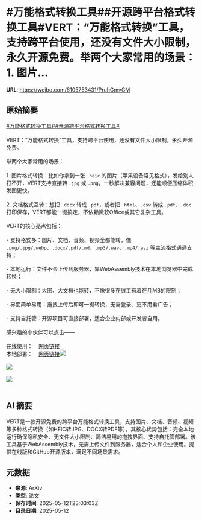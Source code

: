 # #万能格式转换工具##开源跨平台格式转换工具#VERT：“万能格式转换”工具，支持跨平台使用，还没有文件大小限制，永久开源免费。举两个大家常用的场景：1. 图片...

**URL**: https://weibo.com/6105753431/PruhGmvGM

## 原始摘要

<a href="https://m.weibo.cn/search?containerid=231522type%3D1%26t%3D10%26q%3D%23%E4%B8%87%E8%83%BD%E6%A0%BC%E5%BC%8F%E8%BD%AC%E6%8D%A2%E5%B7%A5%E5%85%B7%23&amp;extparam=%23%E4%B8%87%E8%83%BD%E6%A0%BC%E5%BC%8F%E8%BD%AC%E6%8D%A2%E5%B7%A5%E5%85%B7%23" data-hide=""><span class="surl-text">#万能格式转换工具#</span></a><a href="https://m.weibo.cn/search?containerid=231522type%3D1%26t%3D10%26q%3D%23%E5%BC%80%E6%BA%90%E8%B7%A8%E5%B9%B3%E5%8F%B0%E6%A0%BC%E5%BC%8F%E8%BD%AC%E6%8D%A2%E5%B7%A5%E5%85%B7%23&amp;extparam=%23%E5%BC%80%E6%BA%90%E8%B7%A8%E5%B9%B3%E5%8F%B0%E6%A0%BC%E5%BC%8F%E8%BD%AC%E6%8D%A2%E5%B7%A5%E5%85%B7%23" data-hide=""><span class="surl-text">#开源跨平台格式转换工具#</span></a><br><br>VERT：“万能格式转换”工具，支持跨平台使用，还没有文件大小限制，永久开源免费。<br><br>举两个大家常用的场景：<br><br>1. 图片格式转换：比如你拿到一张 `.heic` 的图片（苹果设备常见格式），发给别人打不开，VERT支持直接转 `.jpg` 或 `.png`，一秒解决兼容问题，还能顺便压缩体积发图更快。<br><br>2. 文档格式互转：想把 `.docx` 转成 `.pdf`，或者把 `.html`、`.csv` 转成 `.pdf`、`.doc` 打印保存，VERT都能一键搞定，不依赖微软Office或其它复杂工具。<br><br>VERT的核心亮点包括：<br><br>- 支持格式多：图片、文档、音频、视频全都能转，像 `.png/.jpg/.webp`、`.docx/.pdf/.md`、`.mp3/.wav`、`.mp4/.avi` 等主流格式通通支持；<br><br>- 本地运行：文件不会上传到服务器，靠WebAssembly技术在本地浏览器中完成转换；<br><br>- 无大小限制：大图、大文档也能转，不像很多在线工有着在几MB的限制；<br><br>- 界面简单易用：拖拽上传后即可一键转换，无需登录、更不用看广告；<br><br>- 支持自托管：开源项目可直接部署，适合企业内部或开发者自用。<br><br>感兴趣的小伙伴可以点击——<br><br>在线使用：<a href="https://weibo.cn/sinaurl?u=https%3A%2F%2Fvert.sh" data-hide=""><span class="url-icon"><img style="width: 1rem;height: 1rem" src="https://h5.sinaimg.cn/upload/2015/09/25/3/timeline_card_small_web_default.png" referrerpolicy="no-referrer"></span><span class="surl-text">网页链接</span></a><br>本地部署：<a href="https://weibo.cn/sinaurl?u=https%3A%2F%2Fgithub.com%2FVERT-sh%2FVERT" data-hide=""><span class="url-icon"><img style="width: 1rem;height: 1rem" src="https://h5.sinaimg.cn/upload/2015/09/25/3/timeline_card_small_web_default.png" referrerpolicy="no-referrer"></span><span class="surl-text">网页链接</span></a><img style="" src="https://tvax3.sinaimg.cn/large/006Fd7o3gy1i1cs1tqgyij31os0xowt5.jpg" referrerpolicy="no-referrer"><br><br><img style="" src="https://tvax3.sinaimg.cn/large/006Fd7o3gy1i1cs1vmh6wj31nu0u2k4s.jpg" referrerpolicy="no-referrer"><br><br><img style="" src="https://tvax3.sinaimg.cn/large/006Fd7o3gy1i1cs5z10a6j31w217me4e.jpg" referrerpolicy="no-referrer"><br><br>

## AI 摘要

VERT是一款开源免费的跨平台万能格式转换工具，支持图片、文档、音频、视频等多种格式转换（如HEIC转JPG、DOCX转PDF等）。其核心优势包括：完全本地运行确保隐私安全、无文件大小限制、简洁易用的拖拽界面、支持自托管部署。该工具基于WebAssembly技术，无需上传文件到服务器，适合个人和企业使用。提供在线版和GitHub开源版本，满足不同场景需求。

## 元数据

- **来源**: ArXiv
- **类型**: 论文
- **保存时间**: 2025-05-12T23:03:03Z
- **目录日期**: 2025-05-12
